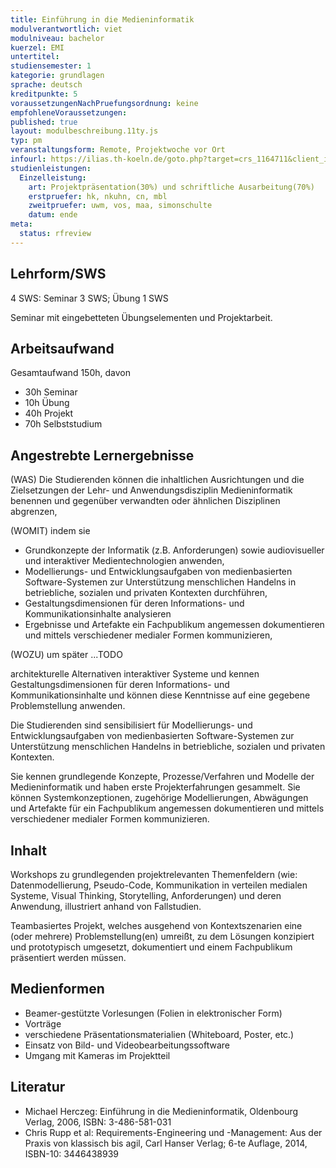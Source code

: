 ```yaml
---
title: Einführung in die Medieninformatik
modulverantwortlich: viet
modulniveau: bachelor
kuerzel: EMI
untertitel:
studiensemester: 1
kategorie: grundlagen
sprache: deutsch
kreditpunkte: 5
voraussetzungenNachPruefungsordnung: keine
empfohleneVoraussetzungen: 
published: true
layout: modulbeschreibung.11ty.js
typ: pm
veranstaltungsform: Remote, Projektwoche vor Ort
infourl: https://ilias.th-koeln.de/goto.php?target=crs_1164711&client_id=ILIAS_FH_Koeln
studienleistungen:
  Einzelleistung:
    art: Projektpräsentation(30%) und schriftliche Ausarbeitung(70%)
    erstpruefer: hk, nkuhn, cn, mbl
    zweitpruefer: uwm, vos, maa, simonschulte
    datum: ende
meta:
  status: rfreview
---
```

## Lehrform/SWS

4 SWS: Seminar 3 SWS; Übung 1 SWS

Seminar mit eingebetteten Übungselementen und Projektarbeit.

## Arbeitsaufwand

Gesamtaufwand 150h, davon

- 30h Seminar
- 10h Übung
- 40h Projekt
- 70h Selbststudium

## Angestrebte Lernergebnisse

(WAS) Die Studierenden können die inhaltlichen Ausrichtungen und die Zielsetzungen der Lehr- und Anwendungsdisziplin Medieninformatik benennen und gegenüber verwandten oder ähnlichen Disziplinen abgrenzen,

(WOMIT) indem sie

- Grundkonzepte der Informatik (z.B. Anforderungen) sowie audiovisueller und interaktiver Medientechnologien anwenden,
- Modellierungs- und Entwicklungsaufgaben von medienbasierten Software-Systemen zur Unterstützung menschlichen Handelns in betriebliche, sozialen und privaten Kontexten durchführen,
- Gestaltungsdimensionen für deren Informations- und Kommunikationsinhalte analysieren
- Ergebnisse und Artefakte ein Fachpublikum angemessen dokumentieren und mittels verschiedener medialer Formen kommunizieren,

(WOZU) um später ...TODO

architekturelle Alternativen interaktiver Systeme und kennen Gestaltungsdimensionen für deren Informations- und Kommunikationsinhalte
und können diese Kenntnisse auf eine gegebene Problemstellung anwenden.

Die Studierenden sind sensibilisiert für Modellierungs- und Entwicklungsaufgaben von medienbasierten Software-Systemen zur Unterstützung menschlichen Handelns in betriebliche, sozialen und privaten Kontexten.

Sie kennen grundlegende Konzepte, Prozesse/Verfahren und Modelle der Medieninformatik und haben erste Projekterfahrungen gesammelt. Sie können Systemkonzeptionen, zugehörige Modellierungen, Abwägungen und Artefakte für ein Fachpublikum angemessen dokumentieren und mittels verschiedener medialer Formen kommunizieren.

## Inhalt

Workshops zu grundlegenden projektrelevanten Themenfeldern (wie: Datenmodellierung, Pseudo-Code, Kommunikation in verteilen medialen Systeme, Visual Thinking, Storytelling, Anforderungen) und deren Anwendung, illustriert anhand von Fallstudien.

Teambasiertes Projekt, welches ausgehend von Kontextszenarien eine (oder mehrere) Problemstellung(en) umreißt, zu dem Lösungen konzipiert und prototypisch umgesetzt, dokumentiert und einem Fachpublikum präsentiert werden müssen.

## Medienformen

- Beamer-gestützte Vorlesungen (Folien in elektronischer Form)
- Vorträge
- verschiedene Präsentationsmaterialien (Whiteboard, Poster, etc.)
- Einsatz von Bild- und Videobearbeitungssoftware
- Umgang mit Kameras im Projektteil

## Literatur

* Michael Herczeg: Einführung in die Medieninformatik, Oldenbourg Verlag, 2006, ISBN: 3-486-581-031
* Chris Rupp et al: Requirements-Engineering und -Management: Aus der Praxis von klassisch bis agil, Carl Hanser Verlag; 6-te Auflage, 2014, ISBN-10: 3446438939
